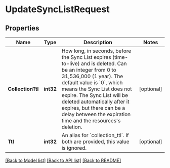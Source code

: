 # UpdateSyncListRequest

## Properties

Name | Type | Description | Notes
------------ | ------------- | ------------- | -------------
**CollectionTtl** | **int32** | How long, in seconds, before the Sync List expires (time-to-live) and is deleted. Can be an integer from 0 to 31,536,000 (1 year). The default value is &#x60;0&#x60;, which means the Sync List does not expire. The Sync List will be deleted automatically after it expires, but there can be a delay between the expiration time and the resources&#39;s deletion. | [optional] 
**Ttl** | **int32** | An alias for &#x60;collection_ttl&#x60;. If both are provided, this value is ignored. | [optional] 

[[Back to Model list]](../README.md#documentation-for-models) [[Back to API list]](../README.md#documentation-for-api-endpoints) [[Back to README]](../README.md)


